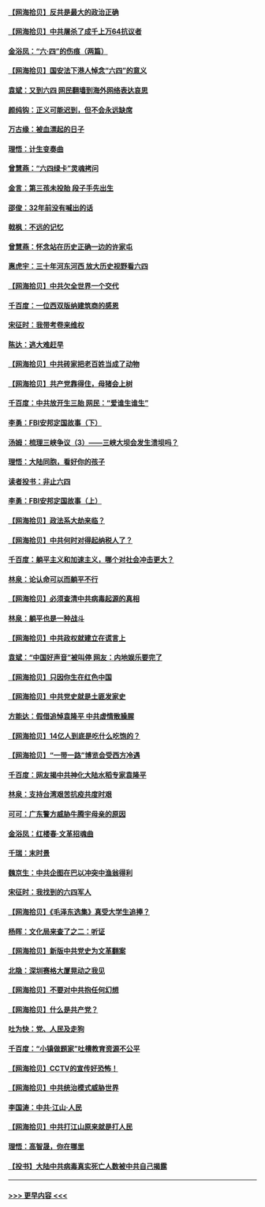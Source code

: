 #### [【网海拾贝】反共是最大的政治正确](../pages/nsc993/n13007051.md?t=06090052) 
#### [【网海拾贝】中共屠杀了成千上万64抗议者](../pages/nsc993/n13002713.md?t=06090052) 
#### [金浴凤：“六·四”的伤痕（两篇）](../pages/nsc993/n13001719.md?t=06090052) 
#### [【网海拾贝】国安法下港人悼念“六四”的意义](../pages/nsc993/n13001039.md?t=06090052) 
#### [袁斌：又到六四 网民翻墙到海外网络表达哀思](../pages/nsc993/n13000995.md?t=06090052) 
#### [颜纯钩：正义可能迟到，但不会永远缺席](../pages/nsc993/n13000920.md?t=06090052) 
#### [万古缘：被血漂起的日子](../pages/nsc993/n13000914.md?t=06090052) 
#### [理悟：计生变奏曲](../pages/nsc993/n13000414.md?t=06090052) 
#### [曾慧燕：“六四绿卡”灵魂拷问](../pages/nsc993/n13000277.md?t=06090052) 
#### [金言：第三孩未投胎 段子手先出生](../pages/nsc993/n13000215.md?t=06090052) 
#### [邵俊：32年前没有喊出的话](../pages/nsc993/n13000181.md?t=06090052) 
#### [戟枫：不远的记忆](../pages/nsc993/n13000121.md?t=06090052) 
#### [曾慧燕：怀念站在历史正确一边的许家屯](../pages/nsc993/n13000073.md?t=06090052) 
#### [惠虎宇：三十年河东河西 放大历史视野看六四](../pages/nsc993/n13000018.md?t=06090052) 
#### [【网海拾贝】中共欠全世界一个交代](../pages/nsc993/n12998706.md?t=06090052) 
#### [千百度：一位西双版纳建筑商的感恩](../pages/nsc993/n12998487.md?t=06090052) 
#### [宋征时：我带考卷来维权](../pages/nsc993/n12994088.md?t=06090052) 
#### [陈达：逃大难赶早](../pages/nsc993/n12993569.md?t=06090052) 
#### [【网海拾贝】中共砖家把老百姓当成了动物](../pages/nsc993/n12993483.md?t=06090052) 
#### [【网海拾贝】共产党靠得住，母猪会上树](../pages/nsc993/n12990730.md?t=06090052) 
#### [千百度：中共放开生三胎 网民：“爱谁生谁生”](../pages/nsc993/n12990644.md?t=06090052) 
#### [李勇：FBI安邦定国故事（下）](../pages/nsc993/n12987854.md?t=06090052) 
#### [汤姆：梳理三峡争议（3）——三峡大坝会发生溃坝吗？](../pages/nsc993/n12989806.md?t=06090052) 
#### [理悟：大陆同胞，看好你的孩子](../pages/nsc993/n12989778.md?t=06090052) 
#### [读者投书：非止六四](../pages/nsc993/n12989673.md?t=06090052) 
#### [李勇：FBI安邦定国故事（上）](../pages/nsc993/n12987749.md?t=06090052) 
#### [【网海拾贝】政法系大劫来临？](../pages/nsc993/n12987596.md?t=06090052) 
#### [【网海拾贝】中共何时对得起纳税人了？](../pages/nsc993/n12985578.md?t=06090052) 
#### [千百度：躺平主义和加速主义，哪个对社会冲击更大？](../pages/nsc993/n12985512.md?t=06090052) 
#### [林泉：论认命可以而躺平不行](../pages/nsc993/n12985505.md?t=06090052) 
#### [【网海拾贝】必须查清中共病毒起源的真相](../pages/nsc993/n12984276.md?t=06090052) 
#### [林泉：躺平也是一种战斗](../pages/nsc993/n12984194.md?t=06090052) 
#### [【网海拾贝】中共政权就建立在谎言上](../pages/nsc993/n12981880.md?t=06090052) 
#### [袁斌：“中国好声音”被叫停 网友：内地娱乐要完了](../pages/nsc993/n12981826.md?t=06090052) 
#### [【网海拾贝】只因你生在红色中国](../pages/nsc993/n12979096.md?t=06090052) 
#### [【网海拾贝】中共党史就是土匪发家史](../pages/nsc993/n12976478.md?t=06090052) 
#### [方能达：假借追悼袁隆平 中共虚情散臊腥](../pages/nsc993/n12976396.md?t=06090052) 
#### [【网海拾贝】14亿人到底是吃什么吃饱的？](../pages/nsc993/n12974125.md?t=06090052) 
#### [【网海拾贝】“一带一路”博览会受西方冷遇](../pages/nsc993/n12971787.md?t=06090052) 
#### [千百度：网友揭中共神化大陆水稻专家袁隆平](../pages/nsc993/n12971733.md?t=06090052) 
#### [林泉：支持台湾艰苦抗疫共度时艰](../pages/nsc993/n12971350.md?t=06090052) 
#### [可可：广东警方威胁牛腾宇母亲的原因](../pages/nsc993/n12971100.md?t=06090052) 
#### [金浴凤：红楼春·文革招魂曲](../pages/nsc993/n12970354.md?t=06090052) 
#### [千瑞：末时景](../pages/nsc993/n12970337.md?t=06090052) 
#### [魏京生：中共企图在巴以冲突中渔翁得利](../pages/nsc993/n12970286.md?t=06090052) 
#### [宋征时：我找到的六四军人](../pages/nsc993/n12970213.md?t=06090052) 
#### [【网海拾贝】《毛泽东选集》真受大学生追捧？](../pages/nsc993/n12968779.md?t=06090052) 
#### [杨晖：文化局来查了之二：听证](../pages/nsc993/n12966528.md?t=06090052) 
#### [【网海拾贝】新版中共党史为文革翻案](../pages/nsc993/n12967526.md?t=06090052) 
#### [北隐：深圳赛格大厦晃动之我见](../pages/nsc993/n12967393.md?t=06090052) 
#### [【网海拾贝】不要对中共抱任何幻想](../pages/nsc993/n12965222.md?t=06090052) 
#### [【网海拾贝】什么是共产党？](../pages/nsc993/n12962781.md?t=06090052) 
#### [吐为快：党、人民及走狗](../pages/nsc993/n12962747.md?t=06090052) 
#### [千百度：“小镇做题家”吐槽教育资源不公平](../pages/nsc993/n12962705.md?t=06090052) 
#### [【网海拾贝】CCTV的宣传好恐怖！](../pages/nsc993/n12959984.md?t=06090052) 
#### [【网海拾贝】中共统治模式威胁世界](../pages/nsc993/n12957622.md?t=06090052) 
#### [李国涛：中共‧江山‧人民](../pages/nsc993/n12957502.md?t=06090052) 
#### [【网海拾贝】中共打江山原来就是打人民](../pages/nsc993/n12954345.md?t=06090052) 
#### [理悟：高智晟，你在哪里](../pages/nsc993/n12953115.md?t=06090052) 
#### [【投书】大陆中共病毒真实死亡人数被中共自己揭露](../pages/nsc993/n12953050.md?t=06090052) 

----
#### [ >>> 更早内容 <<< ](../indexes/nsc993-earlier.md)
